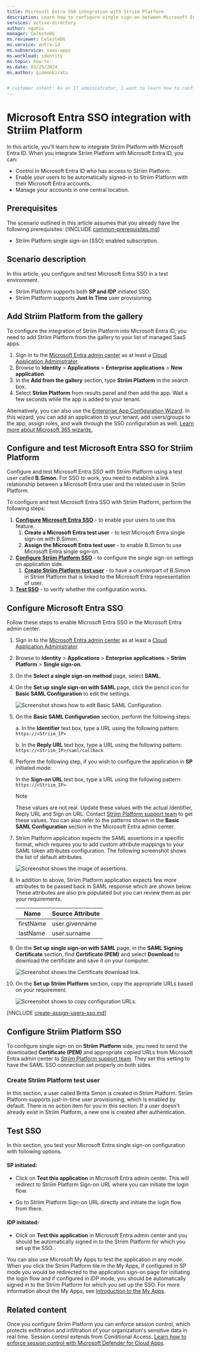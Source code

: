```yaml
---
title: Microsoft Entra SSO integration with Striim Platform
description: Learn how to configure single sign-on between Microsoft Entra ID and Striim Platform.
services: active-directory
author: nguhiu
manager: CelesteDG
ms.reviewer: CelesteDG
ms.service: entra-id
ms.subservice: saas-apps
ms.workload: identity
ms.topic: how-to
ms.date: 03/25/2024
ms.author: gideonkiratu


# Customer intent: As an IT administrator, I want to learn how to configure single sign-on between Microsoft Entra ID and Striim Platform so that I can control who has access to Striim Platform, enable automatic sign-in with Microsoft Entra accounts, and manage my accounts in one central location.
---
```


# Microsoft Entra SSO integration with Striim Platform

In this article,  you'll learn how to integrate Striim Platform with Microsoft Entra ID. When you integrate Striim Platform with Microsoft Entra ID, you can:

* Control in Microsoft Entra ID who has access to Striim Platform.
* Enable your users to be automatically signed-in to Striim Platform with their Microsoft Entra accounts.
* Manage your accounts in one central location.

## Prerequisites
The scenario outlined in this article assumes that you already have the following prerequisites:
[!INCLUDE [common-prerequisites.md](~/identity/saas-apps/includes/common-prerequisites.md)]
* Striim Platform single sign-on (SSO) enabled subscription.

## Scenario description

In this article,  you configure and test Microsoft Entra SSO in a test environment.

* Striim Platform supports both **SP and IDP** initiated SSO.
* Striim Platform supports **Just In Time** user provisioning.

## Add Striim Platform from the gallery

To configure the integration of Striim Platform into Microsoft Entra ID, you need to add Striim Platform from the gallery to your list of managed SaaS apps.

1. Sign in to the [Microsoft Entra admin center](https://entra.microsoft.com) as at least a [Cloud Application Administrator](~/identity/role-based-access-control/permissions-reference.md#cloud-application-administrator).
1. Browse to **Identity** > **Applications** > **Enterprise applications** > **New application**.
1. In the **Add from the gallery** section, type **Striim Platform** in the search box.
1. Select **Striim Platform** from results panel and then add the app. Wait a few seconds while the app is added to your tenant.

Alternatively, you can also use the [Enterprise App Configuration Wizard](https://portal.office.com/AdminPortal/home?Q=Docs#/azureadappintegration). In this wizard, you can add an application to your tenant, add users/groups to the app, assign roles, and walk through the SSO configuration as well. [Learn more about Microsoft 365 wizards.](/microsoft-365/admin/misc/azure-ad-setup-guides)

## Configure and test Microsoft Entra SSO for Striim Platform

Configure and test Microsoft Entra SSO with Striim Platform using a test user called **B.Simon**. For SSO to work, you need to establish a link relationship between a Microsoft Entra user and the related user in Striim Platform.

To configure and test Microsoft Entra SSO with Striim Platform, perform the following steps:

1. **[Configure Microsoft Entra SSO](#configure-microsoft-entra-sso)** - to enable your users to use this feature.
    1. **Create a Microsoft Entra test user** - to test Microsoft Entra single sign-on with B.Simon.
    1. **Assign the Microsoft Entra test user** - to enable B.Simon to use Microsoft Entra single sign-on.
1. **[Configure Striim Platform SSO](#configure-striim-platform-sso)** - to configure the single sign-on settings on application side.
    1. **[Create Striim Platform test user](#create-striim-platform-test-user)** - to have a counterpart of B.Simon in Striim Platform that is linked to the Microsoft Entra representation of user.
1. **[Test SSO](#test-sso)** - to verify whether the configuration works.

## Configure Microsoft Entra SSO

Follow these steps to enable Microsoft Entra SSO in the Microsoft Entra admin center.

1. Sign in to the [Microsoft Entra admin center](https://entra.microsoft.com) as at least a [Cloud Application Administrator](~/identity/role-based-access-control/permissions-reference.md#cloud-application-administrator).
1. Browse to **Identity** > **Applications** > **Enterprise applications** > **Striim Platform** > **Single sign-on**.
1. On the **Select a single sign-on method** page, select **SAML**.
1. On the **Set up single sign-on with SAML** page, click the pencil icon for **Basic SAML Configuration** to edit the settings.

   ![Screenshot shows how to edit Basic SAML Configuration.](common/edit-urls.png "Basic Configuration")

1. On the **Basic SAML Configuration** section, perform the following steps:

    a. In the **Identifier** text box, type a URL using the following pattern:
    `https://<Striim_IP>`

    b. In the **Reply URL** text box, type a URL using the following pattern:
    `https://<Striim_IP>/saml/callback`

1. Perform the following step, if you wish to configure the application in **SP** initiated mode:

    In the **Sign-on URL** text box, type a URL using the following pattern:
    `https://<Striim_IP>`

	> [!NOTE]
	> These values are not real. Update these values with the actual Identifier, Reply URL and Sign on URL. Contact [Striim Platform support team](mailto:fan@striim.com) to get these values. You can also refer to the patterns shown in the **Basic SAML Configuration** section in the Microsoft Entra admin center.

1. Striim Platform application expects the SAML assertions in a specific format, which requires you to add custom attribute mappings to your SAML token attributes configuration. The following screenshot shows the list of default attributes.

	![Screenshot shows the image of assertions.](common/default-attributes.png "Image")

1. In addition to above, Striim Platform application expects few more attributes to be passed back in SAML response which are shown below. These attributes are also pre populated but you can review them as per your requirements.
	
	| Name | Source Attribute|
	| ---------- | --------- |
	| firstName | user.givenname |
    | lastName | user.surname |

1. On the **Set up single sign-on with SAML** page, in the **SAML Signing Certificate** section, find **Certificate (PEM)** and select **Download** to download the certificate and save it on your computer.

	![Screenshot shows the Certificate download link.](common/certificate-base64-download.png "Certificate")

1. On the **Set up Striim Platform** section, copy the appropriate URLs based on your requirement.

	![Screenshot shows to copy configuration URLs.](common/copy-configuration-urls.png "Metadata")

<a name='create-a-microsoft-entra-id-test-user'></a>

[!INCLUDE [create-assign-users-sso.md](~/identity/saas-apps/includes/create-assign-users-sso.md)]

## Configure Striim Platform SSO

To configure single sign-on on **Striim Platform** side, you need to send the downloaded **Certificate (PEM)** and appropriate copied URLs from Microsoft Entra admin center to [Striim Platform support team](mailto:fan@striim.com). They set this setting to have the SAML SSO connection set properly on both sides.

### Create Striim Platform test user

In this section, a user called Britta Simon is created in Striim Platform. Striim Platform supports just-in-time user provisioning, which is enabled by default. There is no action item for you in this section. If a user doesn't already exist in Striim Platform, a new one is created after authentication.

## Test SSO 

In this section, you test your Microsoft Entra single sign-on configuration with following options.
 
#### SP initiated:
 
* Click on **Test this application** in Microsoft Entra admin center. This will redirect to Striim Platform Sign-on URL where you can initiate the login flow.  
 
* Go to Striim Platform Sign-on URL directly and initiate the login flow from there.
 
#### IDP initiated:
 
* Click on **Test this application** in Microsoft Entra admin center and you should be automatically signed in to the Striim Platform for which you set up the SSO.
 
You can also use Microsoft My Apps to test the application in any mode. When you click the Striim Platform tile in the My Apps, if configured in SP mode you would be redirected to the application sign-on page for initiating the login flow and if configured in IDP mode, you should be automatically signed in to the Striim Platform for which you set up the SSO. For more information about the My Apps, see [Introduction to the My Apps](https://support.microsoft.com/account-billing/sign-in-and-start-apps-from-the-my-apps-portal-2f3b1bae-0e5a-4a86-a33e-876fbd2a4510).

## Related content

Once you configure Striim Platform you can enforce session control, which protects exfiltration and infiltration of your organization's sensitive data in real time. Session control extends from Conditional Access. [Learn how to enforce session control with Microsoft Defender for Cloud Apps](/cloud-app-security/proxy-deployment-any-app).
